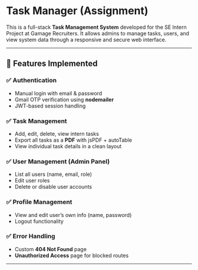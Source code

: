 # Task Manager (Assignment)

This is a full-stack **Task Management System** developed for the SE Intern Project at Gamage Recruiters. It allows admins to manage tasks, users, and view system data through a responsive and secure web interface.

---

## 🚀 Features Implemented

### ✅ Authentication
- Manual login with email & password
- Gmail OTP verification using **nodemailer**
- JWT-based session handling

### ✅ Task Management
- Add, edit, delete, view intern tasks
- Export all tasks as a **PDF** with jsPDF + autoTable
- View individual task details in a clean layout

### ✅ User Management (Admin Panel)
- List all users (name, email, role)
- Edit user roles
- Delete or disable user accounts

### ✅ Profile Management
- View and edit user’s own info (name, password)
- Logout functionality

### ✅ Error Handling
- Custom **404 Not Found** page
- **Unauthorized Access** page for blocked routes

---

